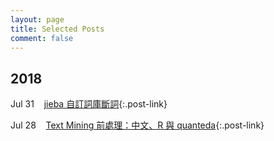 ```yaml
---
layout: page
title: Selected Posts
comment: false
---
```

<!-- Jan. Feb. Mar. Apr. May Jun. Jul. Aug. Sep. Oct. Nov. Dec.  -->

<style>
    tab0 { padding-left: 1.1em; }
    tab1 { padding-left: 4em; }
    tab2 { padding-left: 8em; }
    ul {list-style-image: none;}
    p.indent{
    	padding-left: 1.1em;
    }
</style>

## 2018

Jul 31 &nbsp;&nbsp; [jieba 自訂詞庫斷詞](https://liao961120.github.io/2018/07/31/jieba-dict.html){:.post-link}

Jul 28 &nbsp;&nbsp; [Text Mining 前處理：中文、R 與 quanteda](https://liao961120.github.io/2018/07/28/quanteda-tutorial.html){:.post-link}